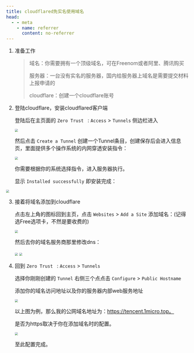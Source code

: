 ```yaml
---
title: cloudflared免实名使用域名
head:
  - - meta
    - name: referrer
      content: no-referrer
---
```



1. 准备工作

   > 域名：你需要拥有一个顶级域名，可在Freenom或者阿里、腾讯购买
   >
   > 服务器：一台没有实名的服务器，国内给服务器上域名是需要提交材料上报申请的
   >
   > cloudflare：创建一个cloudflare账号

2. 登陆cloudflare，安装cloudflared客户端

   登陆后在主页面的 `Zero Trust ` :  `Access` > `Tunnels` 侧边栏进入

   <img src="https://article.biliimg.com/bfs/article/46d2de0772e8b58dbb1b2d57d6b696cc97e1944b.png" style="zoom:50%;" />

   然后点击 `Create a Tunnel` 创建一个Tunnel条目，创建保存后会进入信息页，里面提供多个操作系统的内网穿透安装指令：

   <img src="https://article.biliimg.com/bfs/article/88c0c55f0f0d18af04495a46a65c2002a5561fd0.png" style="zoom:50%;" />

   你需要根据你的系统选择指令，进入服务器执行。


   显示 `Installed successfully` 即安装完成：

<img src="https://article.biliimg.com/bfs/article/e1c168087c912cdc7893200ee4e4481ce2d7d954.png" style="zoom:50%;" />

   

3. 接着将域名添加到cloudflare

   点击左上角的图标回到主页，点击 `Websites` > `Add a Site` 添加域名：(记得选Free选项卡，不然是要收费的)

   <img src="https://article.biliimg.com/bfs/article/707a3e489ae291dd048ed92ea68e95f971b5cd05.png" style="zoom:50%;" />

   然后去你的域名服务商那里修改dns：

   <img src="https://article.biliimg.com/bfs/article/72ab0f1b0418e817258f548aff9369afab394790.png@1e_1c.webp" style="zoom:50%;" />

   <img src="https://article.biliimg.com/bfs/article/ad5cb2229b1158719aaebb6dd094a17824512ef6.png" style="zoom:50%;" />

4. 回到 `Zero Trust ` :  `Access` > `Tunnels` 

   选择你刚刚创建的 `Tunnel` 右侧三个点点击 `Configure` > `Public Hostname`

   添加你的域名访问地址以及你的服务器内部web服务地址

   <img src="https://article.biliimg.com/bfs/article/07217ee2a8f4f627b76bf397e5312848fa8702ee.png" style="zoom:50%;" />

   

   以上图为例，那么我的公网域名地址为：https://tencent.1micro.top。

   是否为https取决于你在添加域名时的配置。

   <img src="https://article.biliimg.com/bfs/article/207c773448c829c8ce79daf7a5eeaff44a5139f1.png" style="zoom:50%;" />

   
   至此配置完成。
